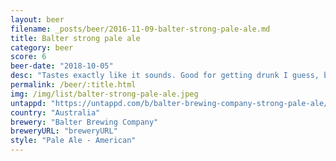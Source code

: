 ```yaml
---
layout: beer
filename: _posts/beer/2016-11-09-balter-strong-pale-ale.md
title: Balter strong pale ale
category: beer
score: 6
beer-date: "2018-10-05"
desc: "Tastes exactly like it sounds. Good for getting drunk I guess, but no other reason to go back for another"
permalink: /beer/:title.html
img: /img/list/balter-strong-pale-ale.jpeg
untappd: "https://untappd.com/b/balter-brewing-company-strong-pale-ale/2524453"
country: "Australia"
brewery: "Balter Brewing Company"
breweryURL: "breweryURL"
style: "Pale Ale - American"
---
```

